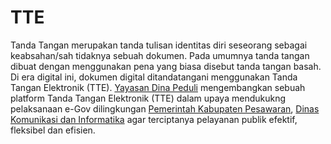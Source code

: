 # TTE
Tanda Tangan merupakan tanda tulisan identitas diri seseorang sebagai keabsahan/sah tidaknya sebuah dokumen. Pada umumnya tanda tangan dibuat dengan menggunakan pena yang biasa disebut tanda tangan basah. Di era digital ini, dokumen digital ditandatangani menggunakan Tanda Tangan Elektronik (TTE).
[Yayasan Dina Peduli](https://peduli.or.id/) mengembangkan sebuah platform Tanda Tangan Elektronik (TTE) dalam upaya mendukukng pelaksanaan e-Gov dilingkungan [Pemerintah Kabupaten Pesawaran](https://pesawarankab.go.id/), [Dinas Komunikasi dan Informatika](https://kominfo.pesawarankab.go.id/) agar terciptanya pelayanan publik efektif, fleksibel dan efisien.

